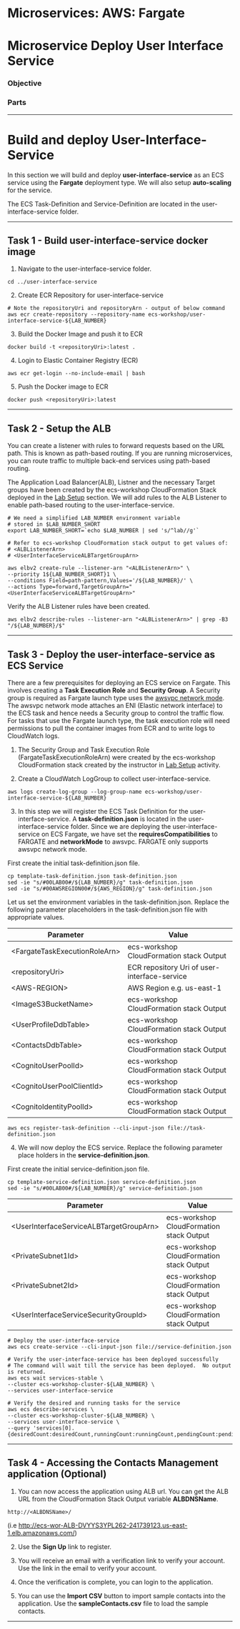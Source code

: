 # Microservices: AWS: Fargate
# Microservice Deploy User Interface Service

### Objective



### Parts



___

# Build and deploy User-Interface-Service

In this section we will build and deploy **user-interface-service** as an ECS service using the **Fargate** deployment type. We will also setup **auto-scaling** for the service.

The ECS Task-Definition and Service-Definition are located in the user-interface-service folder.

___

## Task 1 - Build user-interface-service docker image

1. Navigate to the user-interface-service folder.

~~~shell
cd ../user-interface-service
~~~

2. Create ECR Repository for user-interface-service

~~~shell
# Note the repositoryUri and repositoryArn - output of below command
aws ecr create-repository --repository-name ecs-workshop/user-interface-service-${LAB_NUMBER}
~~~

3. Build the Docker Image and push it to ECR

~~~shell
docker build -t <repositoryUri>:latest .
~~~

4. Login to Elastic Container Registry (ECR)

~~~shell
aws ecr get-login --no-include-email | bash
~~~

5. Push the Docker image to ECR

~~~shell
docker push <repositoryUri>:latest
~~~

___

## Task 2 - Setup the ALB

You can create a listener with rules to forward requests based on the URL path. This is known as path-based routing. If you are running microservices, you can route traffic to multiple back-end services using path-based routing.

The Application Load Balancer(ALB), Listner and the necessary Target groups have been created by the ecs-workshop CloudFormation Stack deployed in the [Lab Setup](lab-guides/lab-setup.md) section. We will add rules to the ALB Listener to enable path-based routing to the user-interface-service.

~~~shell
# We need a simplified LAB_NUMBER environment variable
# stored in $LAB_NUMBER_SHORT
export LAB_NUMBER_SHORT=`echo $LAB_NUMBER | sed 's/^lab//g'`

# Refer to ecs-workshop CloudFormation stack output to get values of:
# <ALBListenerArn>
# <UserInterfaceServiceALBTargetGroupArn>

aws elbv2 create-rule --listener-arn "<ALBListenerArn>" \
--priority 1${LAB_NUMBER_SHORT}1 \
--conditions Field=path-pattern,Values='/${LAB_NUMBER}/' \
--actions Type=forward,TargetGroupArn="<UserInterfaceServiceALBTargetGroupArn>"
~~~

Verify the ALB Listener rules have been created.

~~~shell
aws elbv2 describe-rules --listener-arn "<ALBListenerArn>" | grep -B3 "/${LAB_NUMBER}/$"
~~~

___

## Task 3 - Deploy the user-interface-service as ECS Service

There are a few prerequisites for deploying an ECS service on Fargate. This involves creating a **Task Execution Role** and **Security Group**. A Security group is required as Fargate launch type uses the [awsvpc network mode](https://docs.aws.amazon.com/AmazonECS/latest/developerguide/task-networking.html). The awsvpc network mode attaches an ENI (Elastic network interface) to the ECS task and hence needs a Security group to control the traffic flow. For tasks that use the Fargate launch type, the task execution role will need permissions to pull the container images from ECR and to write logs to CloudWatch logs.

1. The Security Group and Task Execution Role (FargateTaskExecutionRoleArn) were created by the ecs-workshop CloudFormation stack created by the instructor in [Lab Setup](microserviceLabSetup.md#task-1-deploy-the-cloudformation-template) activity.

2. Create a CloudWatch LogGroup to collect user-interface-service.

~~~shell
aws logs create-log-group --log-group-name ecs-workshop/user-interface-service-${LAB_NUMBER}
~~~

3. In this step we will register the ECS Task Definition for the user-interface-service. A **task-definition.json** is located in the user-interface-service folder. Since we are deploying the user-interface-service on ECS Fargate, we have set the **requiresCompatibilities** to FARGATE and **networkMode** to awsvpc. FARGATE only supports awsvpc network mode.

First create the initial task-definition.json file.

~~~shell
cp template-task-definition.json task-definition.json
sed -ie "s/#00LAB00#/${LAB_NUMBER}/g" task-definition.json
sed -ie "s/#00AWSREGION00#/${AWS_REGION}/g" task-definition.json
~~~

Let us set the environment variables in the task-definition.json. Replace the following parameter placeholders in the task-definition.json file with appropriate values.

|Parameter                           | Value                                         |
|------------------------------------|-----------------------------------------------|
|&lt;FargateTaskExecutionRoleArn&gt; | ecs-workshop CloudFormation stack Output      |
|&lt;repositoryUri&gt;               | ECR repository Uri of user-interface-service  |
|&lt;AWS-REGION&gt;                  | AWS Region e.g. us-east-1                     |
|&lt;ImageS3BucketName&gt;           | ecs-workshop CloudFormation stack Output      |
|&lt;UserProfileDdbTable&gt;         | ecs-workshop CloudFormation stack Output      |
|&lt;ContactsDdbTable&gt;            | ecs-workshop CloudFormation stack Output      |
|&lt;CognitoUserPoolId&gt;           | ecs-workshop CloudFormation stack Output      |
|&lt;CognitoUserPoolClientId&gt;     | ecs-workshop CloudFormation stack Output      |
|&lt;CognitoIdentityPoolId&gt;       | ecs-workshop CloudFormation stack Output      |

~~~shell
aws ecs register-task-definition --cli-input-json file://task-definition.json
~~~

4. We will now deploy the ECS service. Replace the following parameter place holders in the **service-definition.json**.

First create the initial service-definition.json file.

~~~shell
cp template-service-definition.json service-definition.json
sed -ie "s/#00LAB00#/${LAB_NUMBER}/g" service-definition.json
~~~

| Parameter                                   | Value                                    |
|---------------------------------------------|------------------------------------------|
|&lt;UserInterfaceServiceALBTargetGroupArn&gt;| ecs-workshop CloudFormation stack Output |
|&lt;PrivateSubnet1Id&gt;                     | ecs-workshop CloudFormation stack Output |
|&lt;PrivateSubnet2Id&gt;                           | ecs-workshop CloudFormation stack Output |
|&lt;UserInterfaceServiceSecurityGroupId&gt;  | ecs-workshop CloudFormation stack Output |

~~~shell
# Deploy the user-interface-service
aws ecs create-service --cli-input-json file://service-definition.json

# Verify the user-interface-service has been deployed successfully
# The command will wait till the service has been deployed.  No output is returned.
aws ecs wait services-stable \
--cluster ecs-workshop-cluster-${LAB_NUMBER} \
--services user-interface-service

# Verify the desired and running tasks for the service
aws ecs describe-services \
--cluster ecs-workshop-cluster-${LAB_NUMBER} \
--services user-interface-service \
--query 'services[0].{desiredCount:desiredCount,runningCount:runningCount,pendingCount:pendingCount}'
~~~

___

## Task 4 - Accessing the Contacts Management application (Optional)

1. You can now access the application using ALB url. You can get the ALB URL from the CloudFormation Stack Output variable **ALBDNSName**.

~~~
http://<ALBDNSName>/
~~~

(i.e http://ecs-wor-ALB-DVYYS3YPL262-241739123.us-east-1.elb.amazonaws.com/)

2. Use the **Sign Up** link to register.

3. You will receive an email with a verification link to verify your account. Use the link in the email to verify your account.

4. Once the verification is complete, you can login to the application.

5. You can use the **Import CSV** button to import sample contacts into the application. Use the **sampleContacts.csv** file to load the sample contacts.

___

